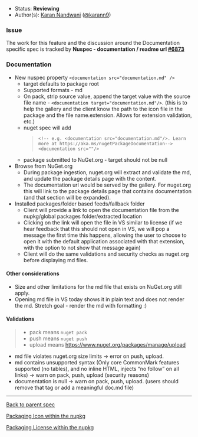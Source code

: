 * Status: **Reviewing**
* Author(s): [Karan Nandwani](https://github.com/karann-msft) ([@karann9](https://twitter.com/karann9))

### Issue
The work for this feature and the discussion around the Documentation specific spec is tracked by **Nuspec - documentation / readme url [#6873](https://github.com/NuGet/Home/issues/6873)**

### Documentation

* New nuspec property `<documentation src="documentation.md" />`
  * target defaults to package root
  * Supported formats - md
  * On pack, strip source value, append the target value with the source file name - `<documentation target="documentation.md"/>`. (this is to help the gallery and the client know the path to the icon file in the package and the file name.extension. Allows for extension validation, etc.)
  * nuget spec will add 
    > `<!-- e.g. <documentation src="documentation.md"/>. Learn more at https://aka.ms/nugetPackageDocumentation-->` <br>
    > `<documentation src=""/>`
  * package submitted to NuGet.org - target should not be null
* Browse from NuGet.org
  * During package ingestion, nuget.org will extract and validate the md, and update the package details page with the content.
  * The documentation url would be served by the gallery. For nuget.org this will link to the package details page that contains documentation (and that section will be expanded).
* Installed packages/folder based feeds/fallback folder
  * Client will provide a link to open the documentation file from the nupkg/global packages folder/extracted location
  * Clicking on the link will open the file in VS similar to license (if we hear feedback that this should not open in VS, we will pop a message the first time this happens, allowing the user to choose to open it with the default application associated with that extension, with the option to not show that message again)
  * Client will do the same validations and security checks as nuget.org before displaying md files.

#### Other considerations
* Size and other limitations for the md file that exists on NuGet.org still apply.
* Opening md file in VS today shows it in plain text and does not render the md. Stretch goal - render the md with formatting :)


#### Validations
> + pack means `nuget pack`
> + push means `nuget push`
> + upload means https://www.nuget.org/packages/manage/upload 

* md file violates nuget.org size limits -> error on push, upload.
* md contains unsupported syntax (Only core CommonMark features supported (no tables), and no inline HTML, injects “no follow” on all links) -> warn on pack, push, upload (security reasons)
* documentation is null -> warn on pack, push, upload. (users should remove that tag or add a meaningful doc.md file)


***
[Back to parent spec](https://github.com/NuGet/Home/wiki/Packaging-Icon,-License-and-Documentation-within-the-nupkg)

[Packaging Icon within the nupkg](https://github.com/NuGet/Home/wiki/Packaging-Icon-within-the-nupkg)

[Packaging License within the nupkg](https://github.com/NuGet/Home/wiki/Packaging-License-within-the-nupkg)
